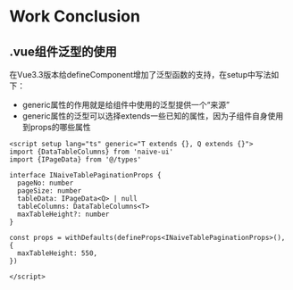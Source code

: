 # Work Conclusion

## .vue组件泛型的使用

在Vue3.3版本给defineComponent增加了泛型函数的支持，在setup中写法如下：

* generic属性的作用就是给组件中使用的泛型提供一个“来源”
* generic属性的泛型可以选择extends一些已知的属性，因为子组件自身使用到props的哪些属性

```vue
<script setup lang="ts" generic="T extends {}, Q extends {}">
import {DataTableColumns} from 'naive-ui'
import {IPageData} from '@/types'

interface INaiveTablePaginationProps {
  pageNo: number
  pageSize: number
  tableData: IPageData<Q> | null
  tableColumns: DataTableColumns<T>
  maxTableHeight?: number
}

const props = withDefaults(defineProps<INaiveTablePaginationProps>(), {
  maxTableHeight: 550,
})

</script>
```
